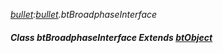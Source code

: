 _[bullet](../../modules/bullet/bullet-module.md):[bullet](../../modules/bullet/bullet-module.md).btBroadphaseInterface_
##### Class btBroadphaseInterface Extends [btObject](../../modules/bullet/bullet-btobject.md)
